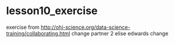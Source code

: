 # lesson10_exercise
exercise from http://ohi-science.org/data-science-training/collaborating.html
change partner 2 elise edwards change